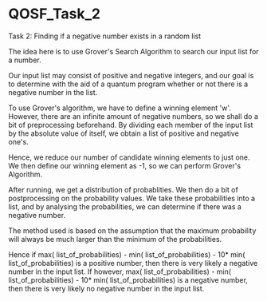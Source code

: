 # QOSF_Task_2
Task 2: Finding if a negative number exists in a random list


The idea here is to use Grover's Search Algorithm to search our input list for a number.

Our input list may consist of positive and negative integers, and our goal is to determine with the aid of a quantum program whether or not there is a negative number in the list.

To use Grover's algorithm, we have to define a winning element 'w'. However, there are an infinite amount of negative numbers, so we shall do a bit of preprocessing beforehand. By dividing each member of the input list by the absolute value of itself, we obtain a list of positive and negative one's.

Hence, we reduce our number of candidate winning elements to just one. We then define our winning element as -1, so we can perform Grover's Algorithm.

After running, we get a distribution of probablities. We then do a bit of postprocessing on the probability values. 
We take these probabilities into a list, and by analysing the probabilities, we can determine if there was a negative number.


The method used is based on the assumption that the maximum probability will always be much larger than the minimum of the probabilities.

Hence if    max( list_of_probabilities) - min( list_of_probabilities) - 10* min( list_of_probabilities) is a positive number, then there is very likely a negative number in the input list.
If however, max( list_of_probabilities) - min( list_of_probabilities) - 10* min( list_of_probabilities) is a negative number, then there is very likely no negative number in the input list.
